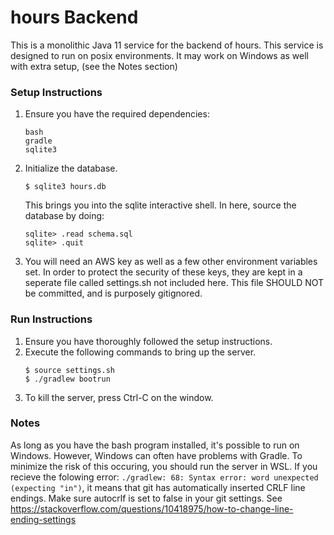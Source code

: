 # hours Backend

This is a monolithic Java 11 service for the backend of hours. 
This service is designed to run on posix environments. 
It may work on Windows as well with extra setup, (see the Notes section)

### Setup Instructions

1. Ensure you have the required dependencies: 
    ```
    bash
    gradle
    sqlite3
    ```
2. Initialize the database. 
    ```
    $ sqlite3 hours.db
    ```

    This brings you into the sqlite interactive shell.
    In here, source the database by doing:

    ```
    sqlite> .read schema.sql
    sqlite> .quit
    ```

3. You will need an AWS key as well as a few other environment variables set.
In order to protect the security of these keys, they are kept in a seperate file called settings.sh not included here.
This file SHOULD NOT be committed, and is purposely gitignored.


### Run Instructions
1. Ensure you have thoroughly followed the setup instructions.
2. Execute the following commands to bring up the server.
    ```
    $ source settings.sh
    $ ./gradlew bootrun
    ```
3. To kill the server, press Ctrl-C on the window.


### Notes
As long as you have the bash program installed, it's possible to run on Windows.
However, Windows can often have problems with Gradle. 
To minimize the risk of this occuring, you should run the server in WSL.
If you recieve the folowing error: `./gradlew: 68: Syntax error: word unexpected (expecting "in")`, it means that git has automatically inserted CRLF line endings.
Make sure autocrlf is set to false in your git settings.
See https://stackoverflow.com/questions/10418975/how-to-change-line-ending-settings
